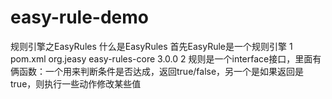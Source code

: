 # easy-rule-demo
规则引擎之EasyRules 什么是EasyRules 首先EasyRule是一个规则引擎
1 pom.xml
      <dependency>
          <groupId>org.jeasy</groupId>
          <artifactId>easy-rules-core</artifactId>
          <version>3.0.0</version>
      </dependency>
2 规则是一个interface接口，里面有俩函数：一个用来判断条件是否达成，返回true/false，另一个是如果返回是true，则执行一些动作修改某些值